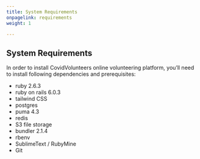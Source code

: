 ```yaml
---
title: System Requirements
onpagelink: requirements
weight: 1

---
```


System Requirements
-------------------

In order to install CovidVolunteers online volunteering platform, you’ll need to install following dependencies and prerequisites:

- ruby 2.6.3
- ruby on rails 6.0.3
- tailwind CSS
- postgres
- puma 4.3
- redis
- S3 file storage
- bundler 2.1.4
- rbenv
- SublimeText / RubyMine
- Git
 